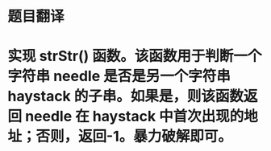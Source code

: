 # 题目翻译

# 实现 strStr() 函数。该函数用于判断一个字符串 needle 是否是另一个字符串 haystack 的子串。如果是，则该函数返回 needle 在 haystack 中首次出现的地址；否则，返回-1。暴力破解即可。
